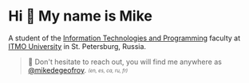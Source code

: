 # Hi 👋 My name is Mike

A student of the [Information Technologies and Programming](https://en.itmo.ru/en/faculty/7/Information_Technologies_and_Programming_Faculty.htm) faculty at [ITMO University](https://itmo.ru/) in St. Petersburg, Russia.

> 💌 Don't hesitate to reach out, you will find me anywhere as [@mikedegeofroy](https://t.me/mikedegeofroy). <sub><sup>_(en, es, ca, ru, fr)_</sup></sub>
